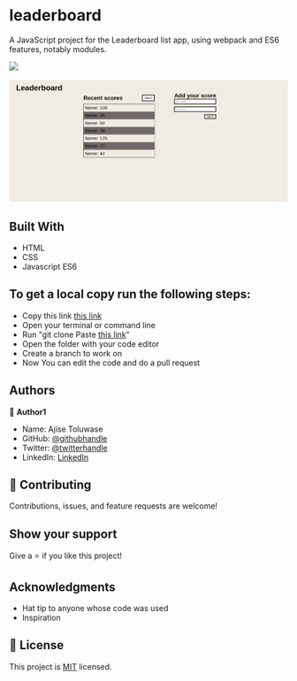 # leaderboard

A JavaScript project for the Leaderboard list app, using webpack and ES6 features, notably modules.


![](https://img.shields.io/badge/Microverse-blueviolet)

![screenshot](img/leaderboard.png)

## Built With

- HTML
- CSS
- Javascript ES6


## To get a local copy run the following steps:
- Copy this link [this link](https://github.com/Whoistolu/leaderboard)
- Open your terminal or command line
- Run "git clone Paste [this link](https://github.com/Whoistolu/leaderboard)"
- Open the folder with your code editor
- Create a branch to work on
- Now You can edit the code and do a pull request

## Authors

👤 **Author1**

- Name: Ajise Toluwase
- GitHub: [@githubhandle](https://github.com/Whoistolu)
- Twitter: [@twitterhandle](https://twitter.com/Littletolu)
- LinkedIn: [LinkedIn](https://www.linkedin.com/in/toluwase-ajise-9b40411b2/)

## 🤝 Contributing

Contributions, issues, and feature requests are welcome!

## Show your support

Give a ⭐️ if you like this project!

## Acknowledgments

- Hat tip to anyone whose code was used
- Inspiration

## 📝 License

This project is [MIT](./MIT.md) licensed.

